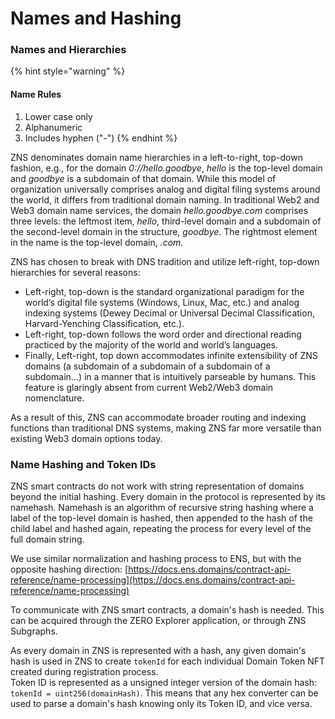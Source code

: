 # Names and Hashing

### Names and Hierarchies

{% hint style="warning" %}
#### Name Rules

1. Lower case only
2. Alphanumeric
3. Includes hyphen ("-")
{% endhint %}

ZNS denominates domain name hierarchies in a left-to-right, top-down fashion, e.g., for the domain _0://hello.goodbye_, _hello_ is the top-level domain and _goodbye_ is a subdomain of that domain. While this model of organization universally comprises analog and digital filing systems around the world, it differs from traditional domain naming. In traditional Web2 and Web3 domain name services, the domain _hello.goodbye.com_ comprises three levels: the leftmost item, _hello_, third-level domain and a subdomain of the second-level domain in the structure, _goodbye_. The rightmost element in the name is the top-level domain, _.com._&#x20;

ZNS has chosen to break with DNS tradition and utilize left-right, top-down hierarchies for several reasons:

* Left-right, top-down is the standard organizational paradigm for the world’s digital file systems (Windows, Linux, Mac, etc.) and analog indexing systems (Dewey Decimal or Universal Decimal Classification, Harvard-Yenching Classification, etc.).
* Left-right, top-down follows the word order and directional reading practiced by the majority of the world and world’s languages.
* Finally, Left-right, top down accommodates infinite extensibility of ZNS domains (a subdomain of a subdomain of a subdomain of a subdomain…) in a manner that is intuitively parseable by humans. This feature is glaringly absent from current Web2/Web3 domain nomenclature.

As a result of this, ZNS can accommodate broader routing and indexing functions than traditional DNS systems, making ZNS far more versatile than existing Web3 domain options today.

### Name Hashing and Token IDs

ZNS smart contracts do not work with string representation of domains beyond the initial hashing. Every domain in the protocol is represented by its namehash. Namehash is an algorithm of recursive string hashing where a label of the top-level domain is hashed, then appended to the hash of the child label and hashed again, repeating the process for every level of the full domain string.

We use similar normalization and hashing process to ENS, but with the opposite hashing direction: [https://docs.ens.domains/contract-api-reference/name-processing](https://docs.ens.domains/contract-api-reference/name-processing)

To communicate with ZNS smart contracts, a domain's hash is needed. This can be acquired through the ZERO Explorer application, or through ZNS Subgraphs.

As every domain in ZNS is represented with a hash, any given domain's hash is used in ZNS to create `tokenId` for each individual Domain Token NFT created during registration process.\
Token ID is represented as a unsigned integer version of the domain hash: `tokenId = uint256(domainHash)`. This means that any hex converter can be used to parse a domain's hash knowing only its Token ID, and vice versa.
